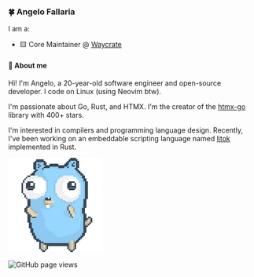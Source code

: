 ### 🍀 Angelo Fallaria

I am a:

* 🟨 Core Maintainer @ [Waycrate](https://github.com/silverlang)

#### 👋 About me

Hi! I'm Angelo, a 20-year-old software engineer and open-source developer. I code on Linux (using Neovim btw).

I'm passionate about Go, Rust, and HTMX. I'm the creator of the [htmx-go](https://github.com/angelofallars/htmx-go) library with 400+ stars.

I'm interested in compilers and programming language design. Recently, I've been working on an embeddable scripting language named [litok](https://git.sr.ht/~kolunmi/litok/tree/rust-version/item/README.md) implemented in Rust. 

![](./dancing-gopher.gif)

<img src="https://komarev.com/ghpvc/?username=angelofallars&color=45707a&style=flat-square" alt="GitHub page views">
